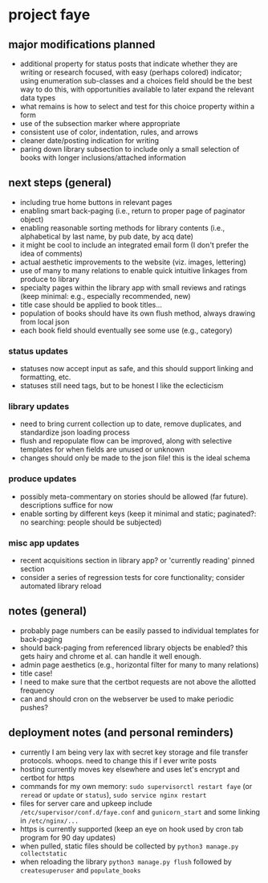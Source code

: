 # project faye

## major modifications planned
- additional property for status posts that indicate whether they are writing or research focused, with easy (perhaps colored) indicator; using enumeration sub-classes and a choices field should be the best way to do this, with opportunities available to later expand the relevant data types
- what remains is how to select and test for this choice property within a form
- use of the subsection marker where appropriate
- consistent use of color, indentation, rules, and arrows
- cleaner date/posting indication for writing
- paring down library subsection to include only a small selection of books with longer inclusions/attached information

## next steps (general)
- including true home buttons in relevant pages
- enabling smart back-paging (i.e., return to proper page of paginator object)
- enabling reasonable sorting methods for library contents (i.e., alphabetical by last name, by pub date, by acq date)
- it might be cool to include an integrated email form (I don't prefer the idea of comments)
- actual aesthetic improvements to the website (viz. images, lettering)
- use of many to many relations to enable quick intuitive linkages from produce to library
- specialty pages within the library app with small reviews and ratings (keep minimal: e.g., especially recommended, new)
- title case should be applied to book titles...
- population of books should have its own flush method, always drawing from local json
- each book field should eventually see some use (e.g., category)

### status updates
- statuses now accept input as safe, and this should support linking and formatting, etc.
- statuses still need tags, but to be honest I like the eclecticism

### library updates
- need to bring current collection up to date, remove duplicates, and standardize json loading process
- flush and repopulate flow can be improved, along with selective templates for when fields are unused or unknown
- changes should only be made to the json file! this is the ideal schema

### produce updates
- possibly meta-commentary on stories should be allowed (far future). descriptions suffice for now
- enable sorting by different keys (keep it minimal and static; paginated?: no searching: people should be subjected)

### misc app updates
- recent acquisitions section in library app? or 'currently reading' pinned section
- consider a series of regression tests for core functionality; consider automated library reload

## notes (general)
- probably page numbers can be easily passed to individual templates for back-paging
- should back-paging from referenced library objects be enabled? this gets hairy and chrome et al. can handle it well enough.
- admin page aesthetics (e.g., horizontal filter for many to many relations)
- title case!
- I need to make sure that the certbot requests are not above the allotted frequency
- can and should cron on the webserver be used to make periodic pushes?

## deployment notes (and personal reminders)
- currently I am being very lax with secret key storage and file transfer protocols. whoops. need to change this if I ever write posts
- hosting currently moves key elsewhere and uses let's encrypt and certbot for https
- commands for my own memory: `sudo supervisorctl restart faye` (or `reread` or `update` or `status`), `sudo service nginx restart`
- files for server care and upkeep include `/etc/supervisor/conf.d/faye.conf` and `gunicorn_start` and some linking in `/etc/nginx/...`
- https is currently supported (keep an eye on hook used by cron tab program for 90 day updates)
- when pulled, static files should be collected by `python3 manage.py collectstatic`
- when reloading the library `python3 manage.py flush` followed by `createsuperuser` and `populate_books`
